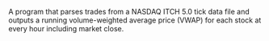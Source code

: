 A program that parses trades from a NASDAQ ITCH 5.0 tick data file and
outputs a running volume-weighted average price (VWAP) for each stock at every hour
including market close.
